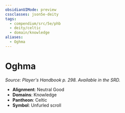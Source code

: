 ```yaml
---
obsidianUIMode: preview
cssclasses: json5e-deity
tags:
  - compendium/src/5e/phb
  - deity/celtic
  - domain/knowledge
aliases:
  - Oghma
---
```

# Oghma
*Source: Player's Handbook p. 298. Available in the SRD.* 

- **Alignment**: Neutral Good
- **Domains**: Knowledge
- **Pantheon**: Celtic
- **Symbol**: Unfurled scroll
